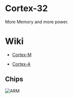 # Cortex-32
More Memory and more power.
# Wiki #
- [ Cortex-M ](https://en.wikipedia.org/wiki/ARM_Cortex-M) 

- [Cortex-A](https://en.wikipedia.org/wiki/ARM_Cortex-A)
## Chips ##

![ARM](https://en.wikipedia.org/wiki/ARM_Cortex-M#/media/File:ARM_Cortex-M0_and_M3_ICs_in_SMD_Packages.jpg)


